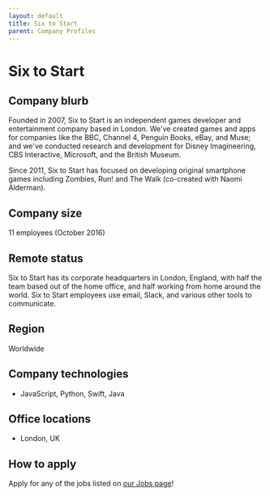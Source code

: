 ```yaml
---
layout: default
title: Six to Start
parent: Company Profiles
---
```


# Six to Start

## Company blurb

Founded in 2007, Six to Start is an independent games developer and entertainment company based in London. We've created games and apps for companies like the BBC, Channel 4, Penguin Books, eBay, and Muse; and we've conducted research and development for Disney Imagineering, CBS Interactive, Microsoft, and the British Museum.

Since 2011, Six to Start has focused on developing original smartphone games including Zombies, Run! and The Walk (co-created with Naomi Alderman).

## Company size

11 employees (October 2016)

## Remote status

Six to Start has its corporate headquarters in London, England, with half the team based out of the home office, and half working from home around the world. Six to Start employees use email, Slack, and various other tools to communicate.

## Region

Worldwide

## Company technologies

- JavaScript, Python, Swift, Java

## Office locations

- London, UK

## How to apply

Apply for any of the jobs listed on [our Jobs page](http://www.sixtostart.com/workwithus/)!
